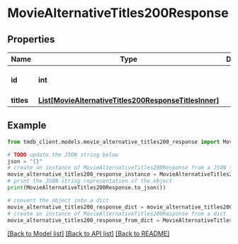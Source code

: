 # MovieAlternativeTitles200Response


## Properties

Name | Type | Description | Notes
------------ | ------------- | ------------- | -------------
**id** | **int** |  | [optional] [default to 0]
**titles** | [**List[MovieAlternativeTitles200ResponseTitlesInner]**](MovieAlternativeTitles200ResponseTitlesInner.md) |  | [optional] 

## Example

```python
from tmdb_client.models.movie_alternative_titles200_response import MovieAlternativeTitles200Response

# TODO update the JSON string below
json = "{}"
# create an instance of MovieAlternativeTitles200Response from a JSON string
movie_alternative_titles200_response_instance = MovieAlternativeTitles200Response.from_json(json)
# print the JSON string representation of the object
print(MovieAlternativeTitles200Response.to_json())

# convert the object into a dict
movie_alternative_titles200_response_dict = movie_alternative_titles200_response_instance.to_dict()
# create an instance of MovieAlternativeTitles200Response from a dict
movie_alternative_titles200_response_from_dict = MovieAlternativeTitles200Response.from_dict(movie_alternative_titles200_response_dict)
```
[[Back to Model list]](../README.md#documentation-for-models) [[Back to API list]](../README.md#documentation-for-api-endpoints) [[Back to README]](../README.md)


